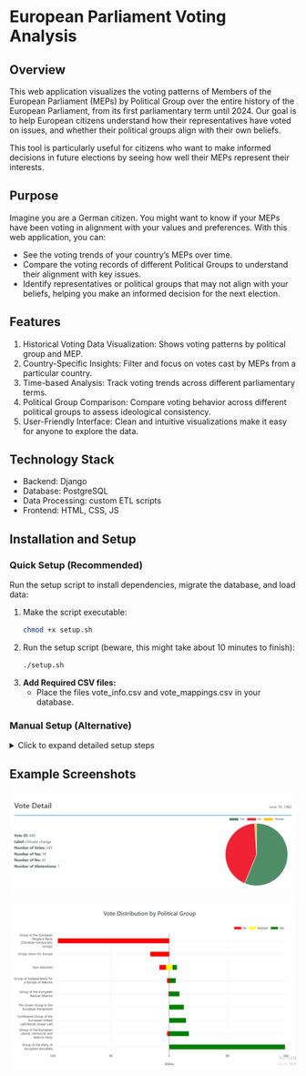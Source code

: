 # European Parliament Voting Analysis

## Overview

This web application visualizes the voting patterns of Members of the European Parliament (MEPs) by Political Group over the entire history of the European Parliament, from its first parliamentary term until 2024. Our goal is to help European citizens understand how their representatives have voted on issues, and whether their political groups align with their own beliefs.

This tool is particularly useful for citizens who want to make informed decisions in future elections by seeing how well their MEPs represent their interests.

## Purpose

Imagine you are a German citizen. You might want to know if your MEPs have been voting in alignment with your values and preferences. With this web application, you can:

- See the voting trends of your country’s MEPs over time.
- Compare the voting records of different Political Groups to understand their alignment with key issues.
- Identify representatives or political groups that may not align with your beliefs, helping you make an informed decision for the next election.

## Features

1. Historical Voting Data Visualization: Shows voting patterns by political group and MEP.
2. Country-Specific Insights: Filter and focus on votes cast by MEPs from a particular country.
3. Time-based Analysis: Track voting trends across different parliamentary terms.
4. Political Group Comparison: Compare voting behavior across different political groups to assess ideological consistency.
5. User-Friendly Interface: Clean and intuitive visualizations make it easy for anyone to explore the data.

## Technology Stack

- Backend: Django
- Database: PostgreSQL
- Data Processing: custom ETL scripts
- Frontend: HTML, CSS, JS

## Installation and Setup

### Quick Setup (Recommended)

Run the setup script to install dependencies, migrate the database, and load data:

1. Make the script executable:
   ```bash
   chmod +x setup.sh
   ```
2. Run the setup script (beware, this might take about 10 minutes to finish):
   ```bash
   ./setup.sh
   ```
3. **Add Required CSV files:**
   - Place the files vote_info.csv and vote_mappings.csv in your database.

### Manual Setup (Alternative)

<details>
<summary>Click to expand detailed setup steps</summary>

1. **Clone the repository:**

   - `git clone https://github.com/matija13795/parliament-votes`

2. **Navigate to the project directory:**

   - `cd parliament-votes`

3. **Install dependencies:**

   - `pip install -r requirements.txt`

4. **Database Initialization:**

   - Create a PostgreSQL database called `my_database`.
   - Update the database configuration in `django_project/settings.py`:
     - On line 83, set `PASSWORD` to your PostgreSQL password.

5. **Run migrations and load initial data:**

   - In the project’s root directory, run the following commands:
     ```bash
     python manage.py makemigrations
     python manage.py migrate
     ```
   - Load MEP data and voting information into the database:
     ```bash
     python manage.py import-mep-data
     python manage.py import-mep-membership-data
     python manage.py import_votes
     ```

6. **Add Required CSV Files:**

   - Place the files `vote_info.csv` and `vote_mappings.csv` in your database.
   - If you’re using PG Admin, you can drag and drop them, or run these commands in your terminal (replace `{PATH_TO_CSV}` with the path to each CSV file on your local machine):
     ```sql
     COPY core_voteinfo(vote_id, code, interinstitutional_file_no, committee_responsible, label, main_policy_issue, date, caller, rapporteur) FROM '{PATH_TO_CSV}' DELIMITER ',' CSV HEADER;
     ```
     ```sql
     COPY core_votemapping(vote_id, mep_id, vote_type) FROM '{PATH_TO_CSV}' DELIMITER ',' CSV HEADER;
     ```

7. **Start the server:**

   ```bash
   python manage.py runserver
   ```

8. **Access the application:**
   - Open your browser and go to [http://localhost:8000](http://localhost:8000) to access the web application.

</details>

## Example Screenshots

![list create](documentation/vote-detail.png)

![list](documentation/vote-by-political-group.png)

